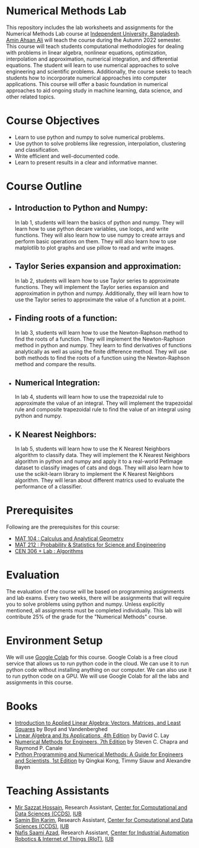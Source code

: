 # Numerical Methods Lab

This repository includes the lab worksheets and assignments for the Numerical Methods Lab course at [Independent University, Bangladesh](http://iub.edu.bd/). [Amin Ahsan Ali](http://www.cse.iub.edu.bd/faculties/53) will teach the course during the Autumn 2022 semester. This course will teach students computational methodologies for dealing with problems in linear algebra, nonlinear equations, optimization, interpolation and approximation, numerical integration, and differential equations. The student will learn to use numerical approaches to solve engineering and scientific problems. Additionally, the course seeks to teach students how to incorporate numerical approaches into computer applications. This course will offer a basic foundation in numerical approaches to aid ongoing study in machine learning, data science, and other related topics.

# Course Objectives

- Learn to use python and numpy to solve numerical problems.
- Use python to solve problems like regression, interpolation, clustering and classification.
- Write efficient and well-documented code.
- Learn to present results in a clear and informative manner.

# Course Outline

- ## Introduction to Python and Numpy:

  In lab 1, students will learn the basics of python and numpy. They will learn how to use python decare variables, use loops, and write functions. They will also learn how to use numpy to create arrays and perform basic operations on them. They will also learn how to use matplotlib to plot graphs and use pillow to read and write images.

- ## Taylor Series expansion and approximation:

  In lab 2, students will learn how to use Taylor series to approximate functions. They will implement the Taylor series expansion and approximation in python and numpy. Additionally, they will learn how to use the Taylor series to approximate the value of a function at a point.

- ## Finding roots of a function:

  In lab 3, students will learn how to use the Newton-Raphson method to find the roots of a function. They will implement the Newton-Raphson method in python and numpy. They learn to find derivatives of functions analytically as well as using the finite difference method. They will use both methods to find the roots of a function using the Newton-Raphson method and compare the results.

- ## Numerical Integration:

  In lab 4, students will learn how to use the trapezoidal rule to approximate the value of an integral. They will implement the trapezoidal rule and composite trapezoidal rule to find the value of an integral using python and numpy.

- ## K Nearest Neighbors:

  In lab 5, students will learn how to use the K Nearest Neighbors algorithm to classify data. They will implement the K Nearest Neighbors algorithm in python and numpy and apply it to a real-world PetImage dataset to classify images of cats and dogs. They will also learn how to use the scikit-learn library to implement the K Nearest Neighbors algorithm. They will leran about different matrics used to evaluate the performance of a classifier.

# Prerequisites

Following are the prerequisites for this course:

- [MAT 104 : Calculus and Analytical Geometry](http://www.cse.iub.edu.bd/courses/27)
- [MAT 212 : Probability & Statistics for Science and Engineering](http://www.cse.iub.edu.bd/courses/29)
- [CEN 306 + Lab : Algorithms](http://www.cse.iub.edu.bd/courses/103)

# Evaluation

The evaluation of the course will be based on programming assignments and lab exams. Every two weeks, there will be assignments that will require you to solve problems using python and numpy. Unless explicitly mentioned, all assignments must be completed individually. This lab will contribute 25% of the grade for the "Numerical Methods" course.

# Environment Setup

We will use [Google Colab](https://colab.research.google.com/) for this course. Google Colab is a free cloud service that allows us to run python code in the cloud. We can use it to run python code without installing anything on our computer. We can also use it to run python code on a GPU. We will use Google Colab for all the labs and assignments in this course.

# Books

- [Introduction to Applied Linear Algebra: Vectors, Matrices, and Least Squares](https://web.stanford.edu/~boyd/vmls/) by Boyd and Vandenberghed
- [Linear Algebra and Its Applications, 4th Edition](https://www.amazon.com/Linear-Algebra-Its-Applications-4th/dp/0321385179) by David C. Lay
- [Numerical Methods for Engineers, 7th Edition](https://www.amazon.com/Numerical-Methods-Engineers-7-Ed/dp/9352602137) by Steven C. Chapra and Raymond P. Canale
- [Python Programming and Numerical Methods: A Guide for Engineers and Scientists, 1st Edition](https://www.amazon.com/dp/0128195495/ref=cm_sw_r_tw_dp_6816MC7GCQWVH8YD7YYV) by Qingkai Kong, Timmy Siauw and Alexandre Bayen

# Teaching Assistants

- [Mir Sazzat Hossain](https://github.com/mirsazzathossain), Research Assistant, [Center for Computational and Data Sciences (CCDS)](http://www.cse.iub.edu.bd/ccds/), [IUB](http://iub.edu.bd/)
- [Samin Bin Karim](https://github.com/ehtnamuh), Research Assistant, [Center for Computational and Data Sciences (CCDS)](http://www.cse.iub.edu.bd/ccds/), [IUB](http://iub.edu.bd/)
- [Nafis Saami Azad](#), Research Assistant, [Center for Industrial Automation Robotics & Internet of Things (RIoT)](https://sites.google.com/view/riotcenter), [IUB](http://iub.edu.bd/)
